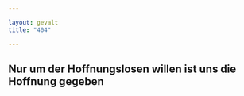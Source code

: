 ```yaml
---

layout: gevalt
title: "404"

---
```


## Nur um der Hoffnungslosen willen ist uns die Hoffnung gegeben